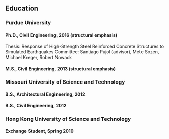 ## Education
### Purdue University
#### Ph.D., Civil Engineering, 2016 (structural emphasis)
Thesis: Response of High-Strength Steel Reinforced Concrete Structures to Simulated Earthquakes
Committee: Santiago Pujol (advisor), Mete Sozen, Michael Kreger, Robert Nowack
<br>
#### M.S., Civil Engineering, 2013 (structural emphasis)

### Missouri University of Science and Technology
#### B.S., Architectural Engineering, 2012
####	B.S., Civil Engineering, 2012

### Hong Kong University of Science and Technology
#### Exchange Student, Spring 2010
